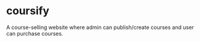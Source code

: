 # coursify
A course-selling website where admin can publish/create courses and user can purchase courses.
